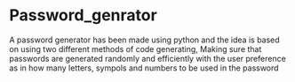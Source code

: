 # Password_genrator
A password generator has been made using python and the idea is based on using two different methods of code generating, Making sure that passwords are generated randomly and efficiently with the user preference as in how many letters, sympols and numbers to be used in the password 
